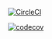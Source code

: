 [![CircleCI](https://circleci.com/gh/TopDogIRE/AndroidApp.svg?style=svg)](https://app.circleci.com/pipelines/github/TopDogIRE/AndroidApp)

[![codecov](https://codecov.io/gh/TopDogIRE/AndroidApp/branch/master/graph/badge.svg?token=Z47N0JsCs0)](https://codecov.io/gh/TopDogIRE/AndroidApp)